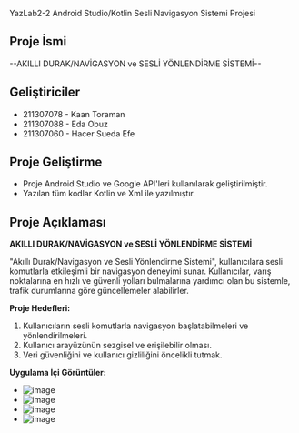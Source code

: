 YazLab2-2 Android Studio/Kotlin Sesli Navigasyon Sistemi Projesi <br>
## Proje İsmi
--AKILLI DURAK/NAVİGASYON ve SESLİ YÖNLENDİRME SİSTEMİ--

## Geliştiriciler
- 211307078 - Kaan Toraman
- 211307088 - Eda Obuz
- 211307060 - Hacer Sueda Efe
  
## Proje Geliştirme
- Proje Android Studio ve Google API'leri kullanılarak geliştirilmiştir.
- Yazılan tüm kodlar Kotlin ve Xml ile yazılmıştır.

## Proje Açıklaması

**AKILLI DURAK/NAVİGASYON ve SESLİ YÖNLENDİRME SİSTEMİ**

"Akıllı Durak/Navigasyon ve Sesli Yönlendirme Sistemi", kullanıcılara sesli komutlarla etkileşimli bir navigasyon deneyimi sunar. Kullanıcılar, varış noktalarına en hızlı ve güvenli yolları bulmalarına yardımcı olan bu sistemle, trafik durumlarına göre güncellemeler alabilirler.

**Proje Hedefleri:**

1. Kullanıcıların sesli komutlarla navigasyon başlatabilmeleri ve yönlendirilmeleri.
2. Kullanıcı arayüzünün sezgisel ve erişilebilir olması.
3. Veri güvenliğini ve kullanıcı gizliliğini öncelikli tutmak.


**Uygulama İçi Görüntüler:**
- ![image](https://github.com/Addicted-to-Chaos/Yazlab2-2/assets/91319092/ebc12370-f208-4f7e-b977-112e04fe82d2)
- ![image](https://github.com/Addicted-to-Chaos/Yazlab2-2/assets/91319092/460d9dc3-a61a-461b-82cb-53ab3914004f)
- ![image](https://github.com/Addicted-to-Chaos/Yazlab2-2/assets/91319092/22f82f64-b85c-4d75-9e02-020b64a2d790)
- ![image](https://github.com/Addicted-to-Chaos/Yazlab2-2/assets/91319092/fe9c6771-81fd-4e19-867e-71925d637ace)
